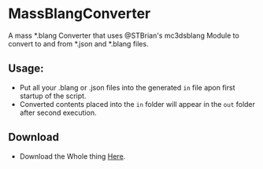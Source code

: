 # MassBlangConverter
A mass *.blang Converter that uses @STBrian's mc3dsblang Module to convert to and from *.json and *.blang files.

## Usage:
- Put all your .blang or .json files into the generated `in` file apon first startup of the script.
- Converted contents placed into the `in` folder will appear in the `out` folder after second execution.

## Download
- Download the Whole thing [Here](https://github.com/Cracko298/MassBlangConverter/releases/download/v1/blang_stuffs.zip).
